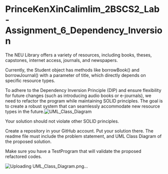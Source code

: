 # PrinceKenXinCalimlim_2BSCS2_Lab-Assignment_6_Dependency_Inversion

The NEU Library offers a variety of resources, including books, theses, capstones, internet access, journals, and newspapers.

Currently, the Student object has methods like borrowBook() and borrowJournal() with a parameter of title, which directly depends on specific resource types.

To adhere to the Dependency Inversion Principle (DIP) and ensure flexibility for future changes (such as introducing audio books or e-journals), we need to refactor the program while maintaining SOLID principles. The goal is to create a robust system that can seamlessly accommodate new resource types in the future.![UML_Class_Diagram](https://github.com/PrinceKenXinCalimlim/PrinceKenXinCalimlim_2BSCS2_Lab-Assignment_6_Dependency_Inversion/assets/152839644/ea419154-5cd8-4bae-977a-d4c70848695d)


Your solution should not violate other SOLID principles.

Create a repository in your GitHub account. Put your solution there. The readme file must include the problem statement, and UML Class Diagram of the proposed solution.

Make sure you have a TestProgram that will validate the proposed refactored codes.

![Uploading UML_Class_Diagram.png…]()
